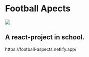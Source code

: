 # Football Apects #

<img src="https://media.giphy.com/media/l41m1s2BGlUkOKvEA/giphy.gif">

## A react-project in school. 
<p>https://football-aspects.netlify.app/</p>
